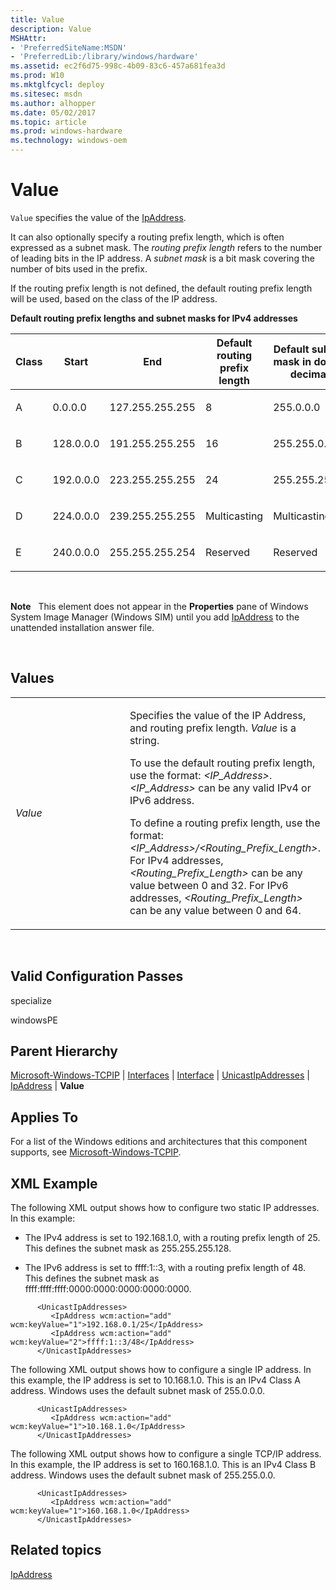 ```yaml
---
title: Value
description: Value
MSHAttr:
- 'PreferredSiteName:MSDN'
- 'PreferredLib:/library/windows/hardware'
ms.assetid: ec2f6d75-998c-4b09-83c6-457a681fea3d
ms.prod: W10
ms.mktglfcycl: deploy
ms.sitesec: msdn
ms.author: alhopper
ms.date: 05/02/2017
ms.topic: article
ms.prod: windows-hardware
ms.technology: windows-oem
---
```


# Value


`Value` specifies the value of the [IpAddress](microsoft-windows-tcpip-interfaces-interface-unicastipaddresses-ipaddress.md).

It can also optionally specify a routing prefix length, which is often expressed as a subnet mask. The *routing prefix length* refers to the number of leading bits in the IP address. A *subnet mask* is a bit mask covering the number of bits used in the prefix.

If the routing prefix length is not defined, the default routing prefix length will be used, based on the class of the IP address.

**Default routing prefix lengths and subnet masks for IPv4 addresses**

<table>
<colgroup>
<col width="20%" />
<col width="20%" />
<col width="20%" />
<col width="20%" />
<col width="20%" />
</colgroup>
<thead>
<tr class="header">
<th>Class</th>
<th>Start</th>
<th>End</th>
<th>Default routing prefix length</th>
<th>Default subnet mask in dotted decimal</th>
</tr>
</thead>
<tbody>
<tr class="odd">
<td><p>A</p></td>
<td><p>0.0.0.0</p></td>
<td><p>127.255.255.255</p></td>
<td><p>8</p></td>
<td><p>255.0.0.0</p></td>
</tr>
<tr class="even">
<td><p>B</p></td>
<td><p>128.0.0.0</p></td>
<td><p>191.255.255.255</p></td>
<td><p>16</p></td>
<td><p>255.255.0.0</p></td>
</tr>
<tr class="odd">
<td><p>C</p></td>
<td><p>192.0.0.0</p></td>
<td><p>223.255.255.255</p></td>
<td><p>24</p></td>
<td><p>255.255.255.0</p></td>
</tr>
<tr class="even">
<td><p>D</p></td>
<td><p>224.0.0.0</p></td>
<td><p>239.255.255.255</p></td>
<td><p>Multicasting</p></td>
<td><p>Multicasting</p></td>
</tr>
<tr class="odd">
<td><p>E</p></td>
<td><p>240.0.0.0</p></td>
<td><p>255.255.255.254</p></td>
<td><p>Reserved</p></td>
<td><p>Reserved</p></td>
</tr>
</tbody>
</table>

 

**Note**  
This element does not appear in the **Properties** pane of Windows System Image Manager (Windows SIM) until you add [IpAddress](microsoft-windows-tcpip-interfaces-interface-unicastipaddresses-ipaddress.md) to the unattended installation answer file.

 

## Values


<table>
<colgroup>
<col width="50%" />
<col width="50%" />
</colgroup>
<tbody>
<tr class="odd">
<td><p><em>Value</em></p></td>
<td><p>Specifies the value of the IP Address, and routing prefix length. <em>Value</em> is a string.</p>
<p>To use the default routing prefix length, use the format: <em>&lt;IP_Address&gt;</em>. <em>&lt;IP_Address&gt;</em> can be any valid IPv4 or IPv6 address.</p>
<p>To define a routing prefix length, use the format: <em>&lt;IP_Address&gt;/&lt;Routing_Prefix_Length&gt;</em>. For IPv4 addresses, <em>&lt;Routing_Prefix_Length&gt;</em> can be any value between 0 and 32. For IPv6 addresses, <em>&lt;Routing_Prefix_Length&gt;</em> can be any value between 0 and 64.</p></td>
</tr>
</tbody>
</table>

 

## Valid Configuration Passes


specialize

windowsPE

## Parent Hierarchy


[Microsoft-Windows-TCPIP](microsoft-windows-tcpip.md) | [Interfaces](microsoft-windows-tcpip-interfaces.md) | [Interface](microsoft-windows-tcpip-interfaces-interface.md) | [UnicastIpAddresses](microsoft-windows-tcpip-interfaces-interface-unicastipaddresses.md) | [IpAddress](microsoft-windows-tcpip-interfaces-interface-unicastipaddresses-ipaddress.md) | **Value**

## Applies To


For a list of the Windows editions and architectures that this component supports, see [Microsoft-Windows-TCPIP](microsoft-windows-tcpip.md).

## XML Example


The following XML output shows how to configure two static IP addresses. In this example:

-   The IPv4 address is set to 192.168.1.0, with a routing prefix length of 25. This defines the subnet mask as 255.255.255.128.

-   The IPv6 address is set to ffff:1::3, with a routing prefix length of 48. This defines the subnet mask as ffff:ffff:ffff:0000:0000:0000:0000:0000.

``` syntax
      <UnicastIpAddresses>
         <IpAddress wcm:action="add" wcm:keyValue="1">192.168.0.1/25</IpAddress> 
         <IpAddress wcm:action="add" wcm:keyValue="2">ffff:1::3/48</IpAddress> 
      </UnicastIpAddresses>
```

The following XML output shows how to configure a single IP address. In this example, the IP address is set to 10.168.1.0. This is an IPv4 Class A address. Windows uses the default subnet mask of 255.0.0.0.

``` syntax
      <UnicastIpAddresses>
         <IpAddress wcm:action="add" wcm:keyValue="1">10.168.1.0</IpAddress> 
      </UnicastIpAddresses>
```

The following XML output shows how to configure a single TCP/IP address. In this example, the IP address is set to 160.168.1.0. This is an IPv4 Class B address. Windows uses the default subnet mask of 255.255.0.0.

``` syntax
      <UnicastIpAddresses>
         <IpAddress wcm:action="add" wcm:keyValue="1">160.168.1.0</IpAddress> 
      </UnicastIpAddresses>
```

## Related topics


[IpAddress](microsoft-windows-tcpip-interfaces-interface-unicastipaddresses-ipaddress.md)

 

 








